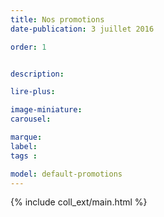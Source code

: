 ```yaml
---
title: Nos promotions 
date-publication: 3 juillet 2016

order: 1


description: 

lire-plus:

image-miniature: 
carousel: 

marque: 
label:
tags : 

model: default-promotions
---
```


<!-- ******************************** -->
<!-- **** intro rayon **** -->

<!-- 
xxxxxxxxxxxxxxxxxxxxxxxxxxxxxxxxxxxxxxxxxxxxxxxxxxxxxxxxxxxxxxxxxxxxxxxxxxxxxxxxxxxxxxxxxxxxxxxxxxxxxxxxxxxxxxxxxxxxxxxxxxxxxxxxxxxxxxxxxxxxxxxxxxxxxxxxxxxxxxxxxxxxxxxxxxxxxxxxxxxxxxxxxxxxxxxxxxxxxxxxxxxxxxxxxxxxxxxxxxxxxxxxxxxxxxxxxxxxxxxxxxxxxxxxxxxxxxxxxxxxxxxxxxxxxxxxxxxxxxxxxx
 -->
<!-- **** fin intro rayon ********* -->
<!-- ****************************** -->
<!--fin-excerpt-->

{% include coll_ext/main.html %}

